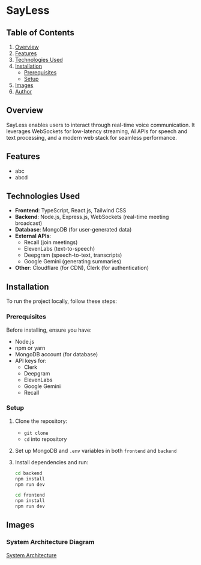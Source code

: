 # SayLess

## Table of Contents

1. [Overview](#overview)  
2. [Features](#features)  
3. [Technologies Used](#technologies-used)
4. [Installation](#installation)  
   - [Prerequisites](#prerequisites)
   - [Setup](#setup)
5. [Images](#images)  
6. [Author](#author)

## Overview

SayLess enables users to interact through real-time voice communication. It leverages WebSockets for low-latency streaming, AI APIs for speech and text processing, and a modern web stack for seamless performance.

## Features

- abc
- abcd

## Technologies Used

- **Frontend**: TypeScript, React.js, Tailwind CSS
- **Backend**: Node.js, Express.js, WebSockets (real-time meeting broadcast)
- **Database**: MongoDB (for user-generated data)
- **External APIs**: 
    - Recall (join meetings)
    - ElevenLabs (text-to-speech)
    - Deepgram (speech-to-text, transcripts)
    - Google Gemini (generating summaries)
- **Other**: Cloudflare (for CDN), Clerk (for authentication)

## Installation

To run the project locally, follow these steps:

### Prerequisites

Before installing, ensure you have:

- Node.js
- npm or yarn
- MongoDB account (for database)
- API keys for: 
  - Clerk
  - Deepgram 
  - ElevenLabs  
  - Google Gemini  
  - Recall

### Setup

1. Clone the repository:
    - ```git clone``` 
    - ```cd``` into repository 

2. Set up MongoDB and ```.env``` variables in both ```frontend``` and ```backend```

3. Install dependencies and run:
    ```bash
    cd backend
    npm install
    npm run dev
    ```
    ```bash
    cd frontend
    npm install
    npm run dev

## Images

### System Architecture Diagram

[System Architecture](./assets/systemdiagram.jpg)